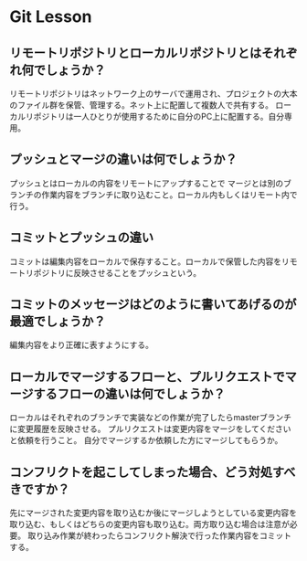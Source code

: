 # Git Lesson

## リモートリポジトリとローカルリポジトリとはそれぞれ何でしょうか？

リモートリポジトリはネットワーク上のサーバで運用され、プロジェクトの大本のファイル群を保管、管理する。ネット上に配置して複数人で共有する。
ローカルリポジトリは一人ひとりが使用するために自分のPC上に配置する。自分専用。


## プッシュとマージの違いは何でしょうか？
プッシュとはローカルの内容をリモートにアップすることで
マージとは別のブランチの作業内容をブランチに取り込むこと。ローカル内もしくはリモート内で行う。



## コミットとプッシュの違い
コミットは編集内容をローカルで保存すること。ローカルで保管した内容をリモートリポジトリに反映させることをプッシュという。



## コミットのメッセージはどのように書いてあげるのが最適でしょうか？
編集内容をより正確に表すようにする。



## ローカルでマージするフローと、プルリクエストでマージするフローの違いは何でしょうか？
ローカルはそれぞれのブランチで実装などの作業が完了したらmasterブランチに変更履歴を反映させる。
プルリクエストは変更内容をマージをしてくださいと依頼を行うこと。
自分でマージするか依頼した方にマージしてもらうか。



## コンフリクトを起こしてしまった場合、どう対処すべきですか？
先にマージされた変更内容を取り込むか後にマージしようとしている変更内容を取り込む、もしくはどちらの変更内容も取り込む。両方取り込む場合は注意が必要。
取り込み作業が終わったらコンフリクト解決で行った作業内容をコミットする。
